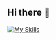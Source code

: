 ## Hi there 👋

[![My Skills](https://skillicons.dev/icons?i=javascript,css,html,tailwind,docker,nodejs,c,cpp,python,java,spring,vue,pinia,mysql,postgresql,vite)](https://skillicons.dev)







